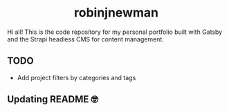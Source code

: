 <h1 align="center">
  robinjnewman
</h1>

Hi all! This is the code repository for my personal portfolio built with Gatsby and the Strapi headless CMS for content management.

## TODO
- Add project filters by categories and tags

## Updating README 🤓

